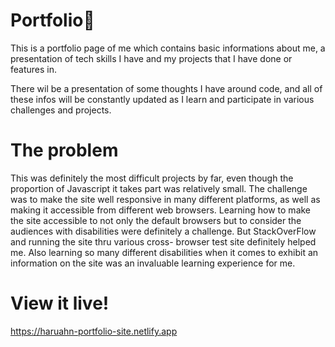 # Portfolio💖

This is a portfolio page of me which contains basic informations about me, a presentation of tech skills I have and my projects that I have done or features in. 

There wil be a presentation of some thoughts I have around code, and all of these infos will be constantly updated as I learn and participate in various challenges and projects. 

# The problem

This was definitely the most difficult projects by far, even though the proportion of Javascript it takes part was relatively small. The challenge was to make the site well responsive in many different platforms, as well as making it accessible from different web browsers. Learning how to make the site accessible to not only the default browsers but to consider the audiences with disabilities were definitely a challenge. But StackOverFlow and running the site thru various cross- browser test site definitely helped me. Also learning so many different disabilities when it comes to exhibit an information on the site was an invaluable learning experience for me.

# View it live!
https://haruahn-portfolio-site.netlify.app
